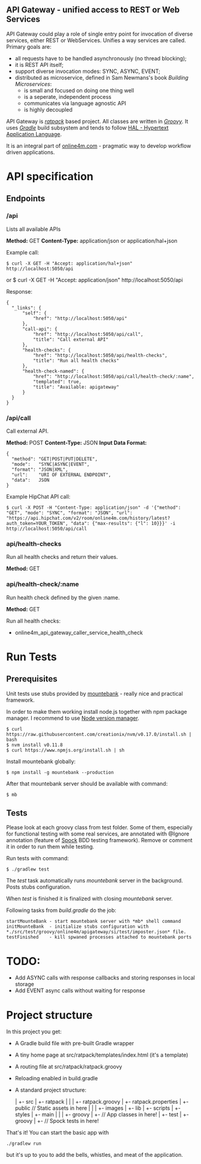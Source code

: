 API Gateway - unified access to REST or Web Services
-----------------------------

API Gateway could play a role of single entry point for invocation of diverse services, either REST or WebServices.
Unifies a way services are called. 
Primary goals are: 

* all requests have to be handled asynchronously (no thread blocking);
* it is REST API itself;
* support diverse invocation modes: SYNC, ASYNC, EVENT;
* distributed as microservice, defined in Sam Newmans's book *Building Microservices*:
  * is small and focused on doing one thing well
  * is a seperate, independent process
  * communicates via language agnostic API
  * is highly decoupled

API Gateway is [*ratpack*](http://www.ratpack.io) based project. 
All classes are written in [*Groovy*](http://groovy.codehaus.org).
It uses [*Gradle*](http://www.gradle.org) build subsystem and tends to follow [HAL - Hypertext Application Language](http://stateless.co/hal_specification.html).

It is an integral part of [online4m.com](https://www.online4m.com/online4m/info/howItWorks#howitworks) - pragmatic way to develop workflow driven applications.

# API specification

## Endpoints

### /api

Lists all available APIs

**Method:** GET
**Content-Type:** application/json or application/hal+json

Example call:

    $ curl -X GET -H "Accept: application/hal+json" http://localhost:5050/api

or
    $ curl -X GET -H "Accept: application/json" http://localhost:5050/api

Response:

    {
      "_links": {
          "self": {
              "href": "http://localhost:5050/api"
          },
          "call-api": {
              "href": "http://localhost:5050/api/call",
              "title": "Call external API"
          },
          "health-checks": {
              "href": "http://localhost:5050/api/health-checks",
              "title": "Run all health checks"
          },
          "health-check-named": {
              "href": "http://localhost:5050/api/call/health-check/:name",
              "templated": true,
              "title": "Available: apigateway"
          }
      }
    }

### /api/call

Call external API.

**Method:** POST
**Content-Type:** JSON
**Input Data Format:**

    {
      "method": "GET|POST|PUT|DELETE",
      "mode":   "SYNC|ASYNC|EVENT",
      "format": "JSON|XML",
      "url":    "URI OF EXTERNAL ENDPOINT",
      "data":   JSON
    }

Example HipChat API call:

    $ curl -X POST -H "Content-Type: application/json" -d '{"method": "GET", "mode": "SYNC", "format": "JSON", "url": "https://api.hipchat.com/v2/room/online4m.com/history/latest?auth_token=YOUR_TOKEN", "data": {"max-results": {"l": 10}}}' -i http://localhost:5050/api/call

### api/health-checks

Run all health checks and return their values.

**Method:** GET

### api/health-check/:name

Run health check defined by the given :name.

**Method:** GET

Run all health checks: 

* online4m_api_gateway_caller_service_health_check

# Run Tests

## Prerequisites

Unit tests use stubs provided by [mountebank](http://www.mbtest.org) - really nice and practical framework.

In order to make them working install node.js together with npm package manager. I recommend to use [Node version manager](https://github.com/creationix/nvm).

    $ curl https://raw.githubusercontent.com/creationix/nvm/v0.17.0/install.sh | bash
    $ nvm install v0.11.8
    $ curl https://www.npmjs.org/install.sh | sh

Install mountebank globally:

    $ npm install -g mountebank --production

After that mountebank server should be available with command:

    $ mb

## Tests

Please look at each groovy class from test folder. 
Some of them, especially for functional testing with some real services, are annotated with @Ignore annotation (feature of [Spock](https://code.google.com/p/spock/) BDD testing framework).
Remove or comment it in order to run them while testing.

Run tests with command:

    $ ./gradlew test

The *test* task automatically runs *mountebank* server in the background. Posts stubs configuration.

When *test* is finished it is finalized with closing *mountebank* server.

Following tasks from *build.gradle* do the job:

    startMounteBank - start mountebank server with *mb* shell command
    initMounteBank  - initialize stubs configuration with *./src/test/groovy/online4m/apigateway/si/test/imposter.json* file.
    testFinished    - kill spwaned processes attached to mountebank ports

# TODO:

* Add ASYNC calls with response callbacks and storing responses in local storage
* Add EVENT async calls without waiting for response

# Project structure

In this project you get:

* A Gradle build file with pre-built Gradle wrapper
* A tiny home page at src/ratpack/templates/index.html (it's a template)
* A routing file at src/ratpack/ratpack.groovy
* Reloading enabled in build.gradle
* A standard project structure:

    <proj>
      |
      +- src
          |
          +- ratpack
          |     |
          |     +- ratpack.groovy
          |     +- ratpack.properties
          |     +- public          // Static assets in here
          |          |
          |          +- images
          |          +- lib
          |          +- scripts
          |          +- styles
          |
          +- main
          |   |
          |   +- groovy
                   |
                   +- // App classes in here!
          |
          +- test
              |
              +- groovy
                   |
                   +- // Spock tests in here!

That's it! You can start the basic app with

    ./gradlew run

but it's up to you to add the bells, whistles, and meat of the application.
